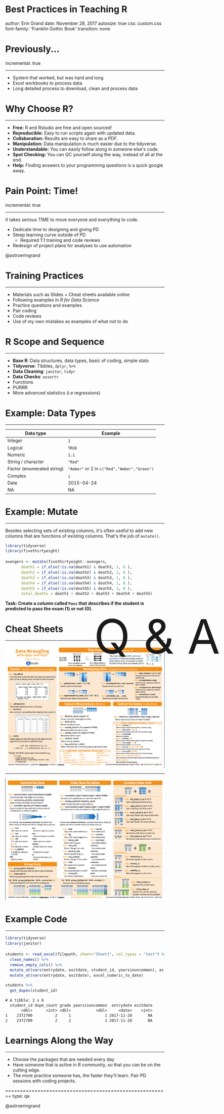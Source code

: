 Best Practices in Teaching R
========================================================
author: Erin Grand
date: November 28, 2017
autosize: true
css: custom.css
font-family: 'Franklin Gothic Book'
transition: none

<style>
.reveal h1, .reveal h2, .reveal h3 {
  word-wrap: normal;
  -moz-hyphens: none;
}
</style>

<!-- How you developed the best practice and who engages with it at your school. -->
<!-- What makes this practice so successful? Processes? Training? Buy-in? Something else? -->
<!-- How would you recommend people replicate this at their schools? -->
<!-- Are there any adaptions that you've learned along the way that you'd recommend for implementing this? -->

Previously...
========================================================
incremental: true
<hr></hr>

- System that worked, but was hard and long
- Excel workbooks to process data
- Long detailed process to download, clean and process data


Why Choose R?
========================================================
<hr></hr>

- **Free:** R and Rstudio are free and open sourced!
- **Reproducible:** Easy to run scripts again with updated data.
- **Collaboration:** Results are easy to share as a PDF.
- **Manipulation:** Data manipulation is much easier due to the tidyverse.
- **Understandable:** You can easily follow along in someone else's code.
- **Spot Checking:** You can QC yourself along the way, instead of all at the end. 
- **Help:** Finding answers to your programming questions is a quick google away.

Pain Point: Time!
========================================================
incremental: true
<hr></hr>

It takes serious TIME to move everyone and everything to code.

- Dedicate time to designing and giving PD
- Steep learning curve outside of PD
  - Required 1:1 training and code reviews
- Redesign of project plans for analyses to use automation
<div class="footer">@astroeringrand</div>

<!-- With R... -->
<!-- ======================================================== -->
<!-- - Entire state test analyses from raw data to dashboard is done with scripts (push button analysis) -->
<!-- - Analyses are reproducible from year to year and month to month -->
<!-- - Projects can passed between people with little on boarding time -->

Training Practices
========================================================
<hr></hr>

- Materials such as Slides + Cheat sheets available online
- Following examples in *R for Data Science*
- Practice questions and examples
- Pair coding
- Code reviews
- Use of my own mistakes as examples of what not to do

R Scope and Sequence
========================================================
<hr></hr>

- **Base R**: Data structures, data types, basic of coding, simple stats
- **Tidyverse**: Tibbles, `dplyr`, `%>%`
- **Data Cleaning**: `janitor`, `tidyr`
- **Data Checks**: `assertr`
- Functions
- PURRR
- More advanced statistics (i.e regressions)


Example: Data Types
========================================================
<hr></hr>

Data type | Example
------------- | -------------
Integer | `1`
Logical | `TRUE`
Numeric | `1.1`
String / character  | `"Red"`
Factor (enumerated string) | `"Amber"` or 2 in `c("Red","Amber","Green")`
Complex | `i`
Date | 2015-04-24
NA | NA


Example: Mutate
========================================================
<hr></hr>

Besides selecting sets of existing columns, it's often useful to add new columns that are functions of existing columns. That's the job of `mutate()`.


```r
library(tidyverse)
library(fivethirtyeight)

avengers <- mutate(fivethirtyeight::avengers, 
       death1 = if_else(!is.na(death1) & death1, 1, 0 ),
       death2 = if_else(!is.na(death2) & death2, 1, 0 ),
       death3 = if_else(!is.na(death3) & death3, 1, 0 ),
       death4 = if_else(!is.na(death4) & death4, 1, 0 ),
       death5 = if_else(!is.na(death5) & death5, 1, 0 ),
       total_deaths = death1 + death2 + death3 + death4 + death5)
```


**Task: Create a column called `Pass` that describes if the student is predicted to pass the exam (1) or not (0).**


Cheat Sheets
========================================================
<hr></hr>

![img](cheatsheet.PNG)
***
![img](cheatsheet2.PNG)



Example Code
========================================================
<hr></hr>





```r
library(tidyverse)
library(janitor)

students <- read_excel(filepath, sheet="Sheet1", col_types = "text") %>%
  clean_names() %>%
  remove_empty_cols() %>%
  mutate_at(vars(entrydate, exitdate, student_id, yearsinuncommon), as.numeric) %>%
  mutate_at(vars(entrydate, exitdate), excel_numeric_to_date)
```


```r
students %>% 
  get_dupes(student_id)
```

```
# A tibble: 2 x 6
  student_id dupe_count grade yearsinuncommon  entrydate exitdate
       <dbl>      <int> <dbl>           <dbl>     <date>    <int>
1    2372700          2     1               1 2017-11-28       NA
2    2372700          2     2               1 2017-11-28       NA
```

Learnings Along the Way
========================================================
<hr></hr>

- Choose the packages that are needed every day
- Have someone that is active in R community, so that you can be on the cutting edge.
- The more practice someone has, the faster they'll learn. Pair PD sessions with coding projects.

========================================================
type: qa
<div class="footer">@astroeringrand</div>

<div style="position:fixed; top:50%;text-align:center;width:100%; display:block;   font-size: 150px;">
Q & A
</div>

